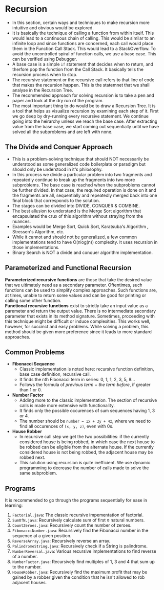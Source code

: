 # Recursion

- In this section, certain ways and techniques to make recursion more intuitive and obvious would be explored.
- It is basically the technique of calling a function from within itself. This would lead to a continuous chain of calling. This would be similar to an infinite loop and since functions are concerned, each call would place them in the Function Call Stack. This would lead to a StackOverflow. To avoid the uncontrolled spiral of function calls, we use a base case. This can be verified using Debugger.
- A base case is a simple `if` statement that decides when to return, and therfore pop the function from the Call Stack. It basically tells the recursion process when to stop.
- The recursive statement or the recursive call refers to that line of code that makes the recursion happen. This is the statemnet that we shall analyse in the Recursion Tree.
- The recommended approach for solving recursion is to take a pen and paper and look at the dry run of the program.
- The most important thing to do would be to draw a Recursion Tree. It is a tool that helps us visualize recursion by examining each step of it. First we go deep by dry-running every recursive statement. We continue going into the heirarchy unless we reach the base case. After extracting value from the base case, we start coming out sequentially until we have solved all the subproblems and are left with none.


## The Divide and Conquer Approach

- This is a problem-solving technique that should NOT necessarily be understood as some generalized code boilerplate or paradigm but should only be understood in it's philosophy.
- In this process we divide a particular problem into two fragments and repeatedly continue to break up the fragments into two more subproblems. The base case is reached when the subproblems cannot be further divided. In that case, the required operation is done on it and the fragments are all, sequentially and repeatedly merged back into one final block that corresponds to the solution.
- The stages can be divided into DIVIDE, CONQUER & COMBINE.
- The best allusion to understand is the Merge Sort algorithm that encapsulated the crux of this algorithm without straying from the nuances.
- Examples would be Merge Sort, Quick Sort, Karatsuba's Algorithm , Stressen's Algorithm, etc.
- While it cannot and should not be generalized, a few common implementations tend to have O(nlog(n)) complexity. It uses recursion in those implementations.
- Binary Search is NOT a divide and conquer algorithm implementation.


## Parameterized and Functional Recursion

**Parameterized recursive functions** are those that take the desired value that we ultimately need as a secondary parameter. Oftentimes, such functions can be used to simplify complex approaches. Such functions are, at times, unable to return some values and can be good for printing or calling some other function. <br />
**Functional recursive functions** exist to strictly take an input value as a paremeter and return the output value. There is no intermediate secondary parameter that exists in its method signature. Sometimes, proceeding with this technique might be difficult or induce complexities. This works well, however, for succinct and easy problems. While solving a problem, this method should be given more preference since it leads to more standard approaches.


## Common Problems

- **Fibonacci Sequence**
    - Classic implementation is noted here: recursive function definition, base case definition, recursive call.
    - It finds the nth Fibonacci term in series: 0, 1, 1, 2, 3, 5, 8...
    - Follows the formula of *previous term* + *the term before*, if greater than 1 or 0.
- **Number Factor**
    - Adding more to the classic implementation. The section of recursive calls is made more extensive with functionality.
    - It finds only the possible occurences of sum sequences having 1, 3 or 4.
    - The number should be `number = 1x + 3y + 4z`, where we need to find all occurences of `(x, y, z)`, even with 0s.
- **House Robber**
    - In recursive call step we get the two possibilities: if the currently considered house is being robbed, in which case the next house to be robbed can be eligible from the alternate house. If the currently considered house is not being robbed, the adjacent house may be robbed next.
    - This solution using recursion is quite inefficient. We use dynamic programming to decrease the number of calls made to solve the same subproblem.


## Programs

It is recommended to go through the programs sequentially for ease in learning:
1. `Factorial.java`: The classic recursive impementation of factorial.
1. `SumOfN.java`: Recursively calculate sum of first *n* natural numbers.
1. `CountZeroes.java`: Recursively count the number of zeroes.
1. `FibonacciNumber.java`: Recursively find the Fibonacci number in the sequence at a given position.
1. `ReverseArray.java`: Recursively reverse an array.
1. `PalindromeString.java`: Recursively check if a String is palindrome.
1. `NumberReversal.java`: Various recursive implementations to find reverse of a number.
1. `NumberFactor.java`: Recursively find multiples of 1, 3 and 4 that sum up to the number.
1. `HouseRobber.java`: Recursively find the maximum profit that may be gained by a robber given the condition that he isn't allowed to rob adjacent houses.